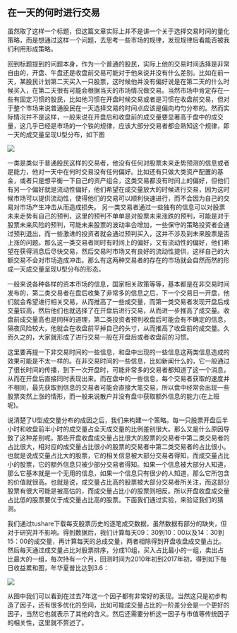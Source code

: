 ## 在一天的何时进行交易
虽然取了这样一个标题，但这篇文章实际上并不是讲一个关于选择交易时间的量化策略，而是想通过这样一个问题，去思考一些市场的规律，发现规律后看能否被我们利用形成策略。

回到标题提到的问题本身，作为一个普通的股民，实际上他的交易时间选择是非常自由的，开盘、午盘还是收盘前交易可能对于他来说并没有什么差别。比如在前一天，某股民计划第二天买入一只股票，这时候他并没有偏好说是在第二天的什么时候买入，在第二天很有可能会根据当天的市场情况做交易。当然市场中肯定存在一些有固定习惯的股民，比如他习惯在开盘时候交易或者是习惯在收盘前交易，但对于整个市场来说普通股民在一天选择交易的时间点应该是偏向均匀分布的。然而实际情况并不是这样，一般来说在开盘后和收盘前的成交量要显著高于盘中的成交量，这几乎已经是市场的一个铁的规律，应该大部分交易者都会熟知这个规律，即一天的成交量呈现U型分布，如下图

![](https://github.com/cj555/algoTradingLiterature/blob/master/strategies/v2-1bd00f12b73c81148dd6287e36712aa2_b.jpg)

一类是类似于普通股民这样的交易者，他没有任何对股票未来走势预测的信息或者是能力，他对一天中在何时交易没有任何偏好。比如还有只做大类资产配置的基金，或者只是想平衡一下自己的资产组合，这类交易都没有时间上的偏好，但他们有另一个偏好就是流动性偏好，他们希望在成交量放大的时候进行交易，因为这时候市场可以提供流动性，使得他们的交易可以顺利快速进行，而不会因为自己的交易对市场产生冲击从而造成损失。
另一类交易者通过一些独有的信息可以对股票未来走势有自己的预判，这里的预判不单单是对股票未来涨跌的预判，可能是对于股票未来风险的预判，可能未来股票的波动率会增加，一些保守的策略投资者会通过预判退出，而一些激进的投资者就会通过预判买入，这并不涉及到未来股票是否上涨的问题。那么这一类交易者同时有时间上的偏好，又有流动性的偏好，他们希望在获得消息后尽快交易，然后交易时市场又有良好的流动性提供，这样自己的大额交易不会对市场造成冲击。那么有这两种交易者的存在的市场就会自然而然的形成一天成交量呈现U型分布的形态。

一般来说各种各样的资本市场的信息，国家相关政策等等，基本都是在非交易时间发布的，第二类交易者在盘后收集了非常多的信息之后，下一个交易日一开盘，他们就会希望进行相关交易，从而推高了一些成交量，而第一类交易者发现开盘后成交量较高，然后他们也就选择了在开盘后进行交易，从而进一步推高了成交量。收盘前成交量高也是同样的道理，第二类投资者预判收盘后可能会有不确定的信息，隔夜风险较大，他就会在收盘前平掉自己的头寸，从而推高了收盘前的成交量。久而久之的，大家就形成了进行交易一般在开盘后或者收盘前的习惯。

这里要再提一下非交易时间的一些信息，和盘中出现的一些信息这两类信息造成的效果可能是不太一样的。在非交易时间的一些信息，比如新闻什么的，它一般通过了很长时间的传播，到下一次开盘时，可能非常多的交易者都知道了这一个消息，从而在开盘后直接同时表现出来。而在盘中的一些信息，每个交易者获取的速度并不相同，最先获取到信息的交易者可能会直接大笔交易，所以盘中经常会出现一些股票突然上涨的情形，而一般来说散户并没有盘中获取额外信息的能力(在上班呢)。

说清楚了U型成交量分布的成因之后，我们来构建一个策略。每一只股票开盘后半小时和收盘前半小时的成交量占全天成交量的比例差别很大。那么又是什么原因导致了这种差别呢。那些开盘收盘成交量占比很大的股票的交易者中第二类交易者的占比很大，相对应的成交量占比很小的股票的交易者中第二类交易者的占比很小。也就是说成交量占比大的股票，它的相关信息被大部分交易者得知，而成交量占比小的股票，它的额外信息只被少部分交易者得知。如果一个信息被大部分人知道，那么它基本就是一个无用的信息，如果一个信息只有很少的人知道，那么它所包含的价值就很高。也就是说，成交量占比高的股票被大部分交易者所关注，而这部分股票有很大可能是被高估的，而成交量占比小的股票则相反。所以开盘收盘成交量占比低的股票要优于成交量占比高的股票。下面我们通过实验，来验证我们的猜测。

我们通过tushare下载每支股票历史的逐笔成交数据，虽然数据有部分的缺失，但对于研究并不影响。得到数据后，我们计算每天09：30到10：00以及14：30到15：00的成交量，再计算每天的总成交量，两者相除得到开盘收盘成交量占比。然后每天通过成交量占比对股票排序，分成10组，买入占比最小的一组，卖出占比最大的一组，每次持有一个月，回测时间为2010年初到2017年初，得到如下每日收益累和图，年华夏普比达到3.6：

![](https://github.com/cj555/algoTradingLiterature/blob/master/strategies/v2-7a56365928488c2540ad85c1f8a39f52_b.jpg)

从图中我们可以看到在过去7年这一个因子都有非常好的表现。当然这只是初步构造了因子，还有很多优化的空间，比如可能成交量占比的一阶差分会是一个更好的因子，当然它也就表示了其他的含义。然后还需要分析这一因子与市值等传统因子的相关性，这里就不赘述了。
